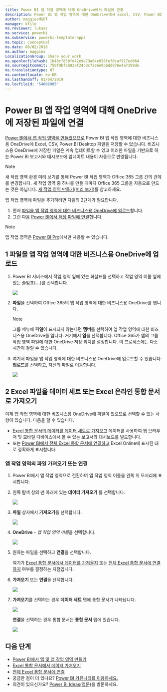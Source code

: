 ```yaml
---
title: Power BI 앱 작업 영역에 대해 OneDrive에서 파일에 연결
description: Power BI 앱 작업 영역에 대한 OneDrive에서 Excel, CSV, Power BI Desktop 파일을 저장하고 연결하는 방법에 대해 알아봅니다.
author: maggiesMSFT
manager: kfile
ms.reviewer: lukasz
ms.service: powerbi
ms.subservice: powerbi-template-apps
ms.topic: conceptual
ms.date: 08/02/2018
ms.author: maggies
LocalizationGroup: Share your work
ms.openlocfilehash: 1b40cf858fd42e9e73a64e926fef0caf917ed064
ms.sourcegitcommit: 750f0bfab02af24c8c72e6e9bbdd876e4a7399de
ms.translationtype: HT
ms.contentlocale: ko-KR
ms.lasthandoff: 01/04/2019
ms.locfileid: "54008905"
---
```

# <a name="connect-to-files-stored-in-onedrive-for-your-power-bi-app-workspace"></a>Power BI 앱 작업 영역에 대해 OneDrive에 저장된 파일에 연결
[Power BI에서 앱 작업 영역을 만들었으므로](service-create-distribute-apps.md) Power BI 앱 작업 영역에 대한 비즈니스용 OneDrive에 Excel, CSV, Power BI Desktop 파일을 저장할 수 있습니다. 비즈니스용 OneDrive에 저장한 파일은 계속 업데이트할 수 있고 이러한 파일을 기반으로 하는 Power BI 보고서와 대시보드에 업데이트 내용이 자동으로 반영됩니다. 

> [!NOTE]
> 새 작업 영역 환경 미리 보기를 통해 Power BI 작업 영역과 Office 365 그룹 간의 관계를 변경합니다. 새 작업 영역 중 하나를 만들 때마다 Office 365 그룹을 자동으로 만드는 것은 아닙니다. [새 작업 영역 만들기(미리 보기)](service-create-the-new-workspaces.md)를 참고하세요.

앱 작업 영역에 파일을 추가하려면 다음의 2단계가 필요합니다. 

1. 먼저 [파일을 앱 작업 영역에 대한 비즈니스용 OneDrive에 업로드](service-connect-to-files-in-app-workspace-onedrive-for-business.md#1-upload-files-to-the-onedrive-for-business-for-your-app-workspace)합니다.
2. 그런 다음 [Power BI에서 해당 파일에 연결](service-connect-to-files-in-app-workspace-onedrive-for-business.md#2-import-excel-files-as-datasets-or-as-excel-online-workbooks)합니다.

> [!NOTE]
> 앱 작업 영역은 [Power BI Pro](service-features-license-type.md)에서만 사용할 수 있습니다.
> 
> 

## <a name="1-upload-files-to-the-onedrive-for-business-for-your-app-workspace"></a>1 파일을 앱 작업 영역에 대한 비즈니스용 OneDrive에 업로드
1. Power BI 서비스에서 작업 영역 옆에 있는 화살표를 선택하고 작업 영역 이름 옆에 있는 줄임표(**...**)를 선택합니다. 
   
   ![](media/service-connect-to-files-in-app-workspace-onedrive-for-business/power-bi-app-ellipsis.png)
2. **파일**을 선택하여 Office 365의 앱 작업 영역에 대한 비즈니스용 OneDrive를 엽니다.
   
   > [!NOTE]
   > 그룹 메뉴에 **파일**이 표시되지 않는다면 **멤버**를 선택하여 앱 작업 영역에 대한 비즈니스용 OneDrive를 엽니다. 거기에서 **일**을 선택합니다. Office 365가 앱의 그룹 작업 영역 파일에 대한 OneDrive 저장 위치를 설정합니다. 이 프로세스에는 다소 시간이 걸릴 수 있습니다. 
   > 
   > 
3. 여기서 파일을 앱 작업 영역에 대한 비즈니스용 OneDrive에 업로드할 수 있습니다. **업로드**를 선택하고, 자신의 파일로 이동합니다.
   
   ![](media/service-connect-to-files-in-app-workspace-onedrive-for-business/pbi_grpfilesonedrive.png)

## <a name="2-import-excel-files-as-datasets-or-as-excel-online-workbooks"></a>2 Excel 파일을 데이터 세트 또는 Excel 온라인 통합 문서로 가져오기
이제 앱 작업 영역에 대한 비즈니스용 OneDrive에 파일이 있으므로 선택할 수 있는 사항이 있습니다. 다음을 할 수 있습니다. 

* [Excel 통합 문서의 데이터를 데이터 세트로 가져오고](service-get-data-from-files.md) 데이터를 사용하여 웹 브라우저 및 모바일 디바이스에서 볼 수 있는 보고서와 대시보드를 빌드합니다.
* 또는 [Power BI에서 전체 Excel 통합 문서에 연결하고](service-excel-workbook-files.md) Excel Online에 표시된 대로 정확하게 표시합니다.

### <a name="import-or-connect-to-the-files-in-your-app-workspace"></a>앱 작업 영역의 파일 가져오기 또는 연결
1. Power BI에서 앱 작업 영역으로 전환하여 앱 작업 영역 이름을 왼쪽 위 모서리에 표시합니다. 
2. 왼쪽 탐색 창의 맨 아래에 있는 **데이터 가져오기** 를 선택합니다. 
   
   ![](media/service-connect-to-files-in-app-workspace-onedrive-for-business/power-bi-app-get-data-button.png)
3. **파일** 상자에서 **가져오기**를 선택합니다.
   
   ![](media/service-connect-to-files-in-app-workspace-onedrive-for-business/pbi_getfiles.png)
4. **OneDrive** - *앱 작업 영역 이름*을 선택합니다.
   
    ![](media/service-connect-to-files-in-app-workspace-onedrive-for-business/pbi_grp_one_drive_shrpt.png)
5. 원하는 파일을 선택하고 **연결**을 선택합니다.
   
    여기가 [Excel 통합 문서에서 데이터를 가져올지](service-get-data-from-files.md) 또는 [전체 Excel 통합 문서에 연결하지](service-excel-workbook-files.md) 여부를 결정하는 지점입니다.
6. **가져오기** 또는 **연결**을 선택합니다.
   
    ![](media/service-connect-to-files-in-app-workspace-onedrive-for-business/pbi_importexceldataorwholecrop.png)
7. **가져오기**를 선택하는 경우 **데이터 세트** 탭에 통합 문서가 나타납니다. 
   
    ![](media/service-connect-to-files-in-app-workspace-onedrive-for-business/power-bi-app-excel-file-import.png)
   
    **연결**을 선택하는 경우 통합 문서는 **통합 문서** 탭에 있습니다.
   
    ![](media/service-connect-to-files-in-app-workspace-onedrive-for-business/power-bi-app-excel-file-connect.png)

## <a name="next-steps"></a>다음 단계
* [Power BI에서 앱 및 앱 작업 영역 만들기](service-create-distribute-apps.md)
* [Excel 통합 문서에서 데이터 가져오기](service-get-data-from-files.md)
* [전체 Excel 통합 문서에 연결](service-excel-workbook-files.md)
* 궁금한 점이 더 있나요? [Power BI 커뮤니티를 이용하세요.](http://community.powerbi.com/)
* 의견이 있으신가요? [Power BI Ideas(영문)](https://ideas.powerbi.com/forums/265200-power-bi)을 방문하세요.

